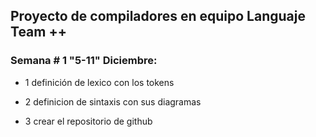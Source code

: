 ## Proyecto de compiladores en equipo  Languaje Team ++ 

### Semana # 1 "5-11" Diciembre:

* 1 definición de lexico con los tokens 

* 2 definicion de sintaxis con sus diagramas 

* 3 crear el repositorio de github 